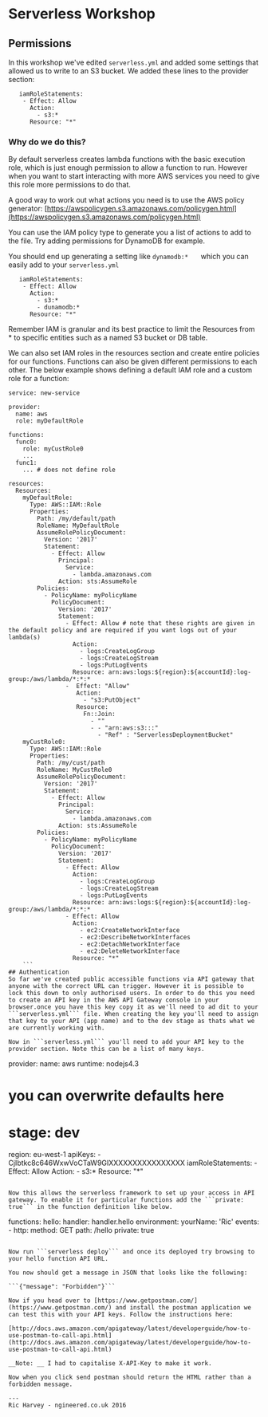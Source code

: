 # Serverless Workshop

## Permissions
In this workshop we've edited ```serverless.yml``` and added some settings that allowed us to write to an S3 bucket. We added these lines to the provider section:

```
   iamRoleStatements:
    - Effect: Allow
      Action:
        - s3:*
      Resource: "*"
```

### Why do we do this?
By default serverless creates lambda functions with the basic execution role, which is just enough permission to allow a function to run. However when you want to start interacting with more AWS services you need to give this role more permissions to do that.

A good way to work out what actions you need is to use the AWS policy generator:  [https://awspolicygen.s3.amazonaws.com/policygen.html](https://awspolicygen.s3.amazonaws.com/policygen.html)

You can use the IAM policy type to generate you a list of actions to add to the file. Try adding permissions for DynamoDB for example.

You should end up generating a setting like ```dynamodb:*	``` which you can easily add to your ```serverless.yml```

```
   iamRoleStatements:
    - Effect: Allow
      Action:
        - s3:*
        - dunamodb:*
      Resource: "*"
```

Remember IAM is granular and its best practice to limit the Resources from * to specific entities such as a named S3 bucket or DB table.

We can also set IAM roles in the resources section and create entire policies for our functions. Functions can also be given different permissions to each other. The below example shows defining a default IAM role and a custom role for a function:

```
service: new-service

provider:
  name: aws
  role: myDefaultRole

functions:
  func0:
    role: myCustRole0
    ...
  func1:
    ... # does not define role

resources:
  Resources:
    myDefaultRole:
      Type: AWS::IAM::Role
      Properties:
        Path: /my/default/path
        RoleName: MyDefaultRole
        AssumeRolePolicyDocument:
          Version: '2017'
          Statement:
            - Effect: Allow
              Principal:
                Service:
                  - lambda.amazonaws.com
              Action: sts:AssumeRole
        Policies:
          - PolicyName: myPolicyName
            PolicyDocument:
              Version: '2017'
              Statement:
                - Effect: Allow # note that these rights are given in the default policy and are required if you want logs out of your lambda(s)
                  Action:
                    - logs:CreateLogGroup
                    - logs:CreateLogStream
                    - logs:PutLogEvents
                  Resource: arn:aws:logs:${region}:${accountId}:log-group:/aws/lambda/*:*:*
                -  Effect: "Allow"
                   Action:
                     - "s3:PutObject"
                   Resource:
                     Fn::Join:
                       - ""
                       - - "arn:aws:s3:::"
                         - "Ref" : "ServerlessDeploymentBucket"
    myCustRole0:
      Type: AWS::IAM::Role
      Properties:
        Path: /my/cust/path
        RoleName: MyCustRole0
        AssumeRolePolicyDocument:
          Version: '2017'
          Statement:
            - Effect: Allow
              Principal:
                Service:
                  - lambda.amazonaws.com
              Action: sts:AssumeRole
        Policies:
          - PolicyName: myPolicyName
            PolicyDocument:
              Version: '2017'
              Statement:
                - Effect: Allow
                  Action:
                    - logs:CreateLogGroup
                    - logs:CreateLogStream
                    - logs:PutLogEvents
                  Resource: arn:aws:logs:${region}:${accountId}:log-group:/aws/lambda/*:*:*
                - Effect: Allow
                  Action:
                    - ec2:CreateNetworkInterface
                    - ec2:DescribeNetworkInterfaces
                    - ec2:DetachNetworkInterface
                    - ec2:DeleteNetworkInterface
                  Resource: "*"
    ```
## Authentication
So far we've created public accessible functions via API gateway that anyone with the correct URL can trigger. However it is possible to lock this down to only authorised users. In order to do this you need to create an API key in the AWS API Gateway console in your browser.once you have this key copy it as we'll need to ad dit to your ```serverless.yml``` file. When creating the key you'll need to assign that key to your API (app name) and to the dev stage as thats what we are currently working with.

Now in ```serverless.yml``` you'll need to add your API key to the provider section. Note this can be a list of many keys.

```
provider:
  name: aws
  runtime: nodejs4.3

# you can overwrite defaults here
#  stage: dev
  region: eu-west-1
  apiKeys:
    - CjIbtkc8c646WxwVoCTaW9GIXXXXXXXXXXXXXXXX
  iamRoleStatements:
    - Effect: Allow
      Action:
        - s3:*
      Resource: "*"
```

Now this allows the serverless framework to set up your access in API gateway. To enable it for particular functions add the ```private: true``` in the function definition like below.

```
functions:
  hello:
    handler: handler.hello
    environment:
      yourName: 'Ric'
    events:
      - http:
          method: GET
          path: /hello
          private: true
```

Now run ```serverless deploy``` and once its deployed try browsing to your hello function API URL.

You now should get a message in JSON that looks like the following:

```{"message": "Forbidden"}```

Now if you head over to [https://www.getpostman.com/](https://www.getpostman.com/) and install the postman application we can test this with your API keys. Follow the instructions here:

[http://docs.aws.amazon.com/apigateway/latest/developerguide/how-to-use-postman-to-call-api.html](http://docs.aws.amazon.com/apigateway/latest/developerguide/how-to-use-postman-to-call-api.html)

__Note: __ I had to capitalise X-API-Key to make it work.

Now when you click send postman should return the HTML rather than a forbidden message.

---
Ric Harvey - ngineered.co.uk 2016

